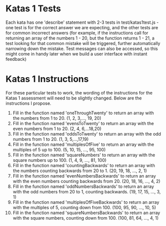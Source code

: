  # Katas 1 Tests

Each kata has one 'describe' statement with 2-3 tests in test/katas1test.js - one test is for the correct answer we are expecting, and the other tests are for common incorrect answers (for example, if the instructions call for returning an array of the numbers 1 - 20, but the function returns 1 - 21, a test looking for that common mistake will be triggered, further automatically narrowing down the mistake.  Test messages can also be accessed, so this might come in handy later when we build a user interface with instant feedback)

# Katas 1 Instructions

For these particular tests to work, the wording of the instructions for the Katas 1 assessment will need to be slightly changed.  Below are the instructions I propose.

1.  Fill in the function named 'oneThroughTwenty' to return an array with the numbers from 1 to 20. (1, 2, 3,..., 19, 20)
2.  Fill in the function named 'evensToTwenty' to return an array with the even numbers from 1 to 20. (2, 4, 6,...18,20)
3.  Fill in the function named 'oddsToTwenty' to return an array with the odd numbers from 1 to 20. (1, 3, 5,...,17,19)
4.  Fill in the function named 'multiplesOfFive' to return an array with the multiples of 5 up to 100. (5, 10, 15, ..., 95, 100)
5.  Fill in the function named 'squareNumbers' to return an array with the square numbers up to 100. (1, 4, 9, ..., 81, 100)
6.  Fill in the function named 'countingBackwards' to return an array with the numbers counting backwards from 20 to 1. (20, 19, 18, ..., 2, 1)
7.  Fill in the function named 'evenNumbersBackwards' to return an array with the even numbers counting backwards from 20. (20, 18, 16, ..., 4, 2)
8.  Fill in the function named 'oddNumbersBackwards' to return an array with the odd numbers from 20 to 1, counting backwards. (19, 17, 15, ..., 3, 1)
9.  Fill in the function named 'multiplesOfFiveBackwards' to return an array with the multiples of 5, counting down from 100. (100, 95, 90, ..., 10, 5)
10.  Fill in the function named 'squareNumbersBackwards' to return an array with the square numbers, counting down from 100. (100, 81, 64, ..., 4, 1)


